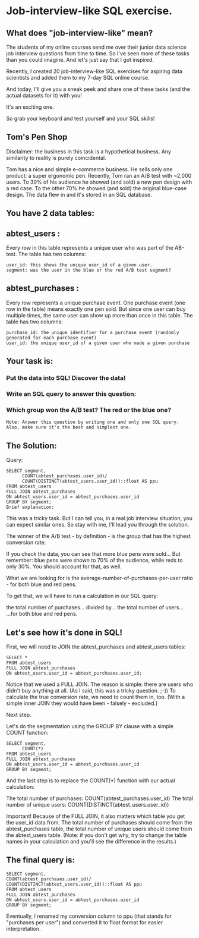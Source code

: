 # Job-interview-like SQL exercise.

## What does "job-interview-like" mean?

The students of my online courses send me over their junior data science job interview questions from time to time. So I've seen more of these tasks than you could imagine.
And let's just say that I got inspired.

Recently, I created 20 job-interview-like SQL exercises for aspiring data scientists and added them to my 7-day SQL online course.

And today, I'll give you a sneak peek and share one of these tasks (and the actual datasets for it) with you! 

It's an exciting one.

So grab your keyboard and test yourself and your SQL skills!


## Tom's Pen Shop

Disclaimer: the business in this task is a hypothetical business. Any similarity to reality is purely coincidental.

Tom has a nice and simple e-commerce business.
He sells only one product: a super ergonomic pen.
Recently, Tom ran an A/B test with ~2,000 users. To 30% of his audience he showed (and sold) a new pen design with a red case. To the other 70% he showed (and sold) the original blue-case design. The data flew in and it's stored in an SQL database.

## You have 2 data tables: 

## abtest_users :

Every row in this table represents a unique user who was part of the AB-test. The table has two columns:

    user_id: this shows the unique user_id of a given user.
    segment: was the user in the blue or the red A/B test segment?
    
## abtest_purchases :

Every row represents a unique purchase event. One purchase event (one row in the table) means exactly one pen sold. But since one user can buy multiple times, the same user can show up more than once in this table. The table has two columns:

    purchase_id: the unique identifier for a purchase event (randomly generated for each purchase event)
    user_id: the unique user_id of a given user who made a given purchase
    
## Your task is:

### Put the data into SQL! Discover the data!
### Write an SQL query to answer this question:
### Which group won the A/B test? The red or the blue one?
    Note: Answer this question by writing one and only one SQL query. Also, make sure it's the best and simplest one. 



## The Solution:

Query:

    SELECT segment,
          COUNT(abtest_purchases.user_id)/
          COUNT(DISTINCT(abtest_users.user_id))::float AS ppu
    FROM abtest_users
    FULL JOIN abtest_purchases
    ON abtest_users.user_id = abtest_purchases.user_id
    GROUP BY segment;
    Brief explanation:
    
This was a tricky task.
But I can tell you, in a real job interview situation, you can expect similar ones.
So stay with me, I'll lead you through the solution.

The winner of the A/B test - by definition - is the group that has the highest conversion rate.

If you check the data, you can see that more blue pens were sold... But remember: blue pens were shown to 70% of the audience, while reds to only 30%. You should account for that, as well. 

What we are looking for is the average-number-of-purchases-per-user ratio - for both blue and red pens.

To get that, we will have to run a calculation in our SQL query:

the total number of purchases...
divided by...
the total number of users...
...for both blue and red pens.

## Let's see how it's done in SQL!

First, we will need to JOIN the abtest_purchases and abtest_users tables:

    SELECT *
    FROM abtest_users
    FULL JOIN abtest_purchases
    ON abtest_users.user_id = abtest_purchases.user_id;

Notice that we used a FULL JOIN. The reason is simple: there are users who didn't buy anything at all. (As I said, this was a tricky question. ;-)) To calculate the true conversion rate, we need to count them in, too. (With a simple inner JOIN they would have been - falsely - excluded.)

Next step.

Let's do the segmentation using the GROUP BY clause with a simple COUNT function:

    SELECT segment,
          COUNT(*)
    FROM abtest_users
    FULL JOIN abtest_purchases
    ON abtest_users.user_id = abtest_purchases.user_id
    GROUP BY segment;

And the last step is to replace the COUNT(*) function with our actual calculation:

The total number of purchases: COUNT(abtest_purchases.user_id)
The total number of unique users: COUNT(DISTINCT(abtest_users.user_id))

Important! Because of the FULL JOIN, it also matters which table you get the user_id data from. The total number of purchases should come from the abtest_purchases table, the total number of unique users should come from the abtest_users table.
(Note: if you don't get why, try to change the table names in your calculation and you'll see the difference in the results.)

## The final query is:

    SELECT segment,
    COUNT(abtest_purchases.user_id)/
    COUNT(DISTINCT(abtest_users.user_id))::float AS ppu
    FROM abtest_users
    FULL JOIN abtest_purchases
    ON abtest_users.user_id = abtest_purchases.user_id
    GROUP BY segment;
    
Eventually, I renamed my conversion column to ppu (that stands for "purchases per user") and converted it to float format for easier interpretation.
